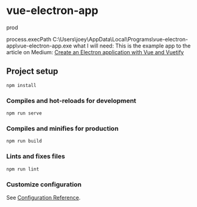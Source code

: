 # vue-electron-app

prod

process.execPath
C:\Users\joey\AppData\Local\Programs\vue-electron-app\vue-electron-app.exe
what I will need: 
This is the example app to the article on Medium:
[Create an Electron application with Vue and Vuetify](
https://medium.com/@bromix/electron-application-with-vue-js-and-vuetify-f2a1f9c749b8)

## Project setup
```
npm install
```

### Compiles and hot-reloads for development
```
npm run serve
```

### Compiles and minifies for production
```
npm run build
```

### Lints and fixes files
```
npm run lint
```

### Customize configuration
See [Configuration Reference](https://cli.vuejs.org/config/).

